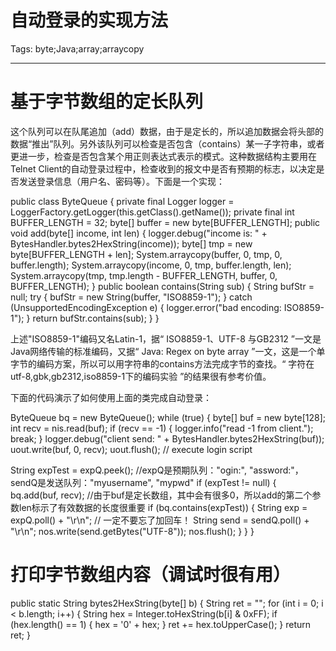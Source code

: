# 自动登录的实现方法
Tags: byte;Java;array;arraycopy

------

# 基于字节数组的定长队列

 
这个队列可以在队尾追加（add）数据，由于是定长的，所以追加数据会将头部的数据“推出”队列。另外该队列可以检查是否包含（contains）某一子字符串，或者更进一步，检查是否包含某个用正则表达式表示的模式。这种数据结构主要用在Telnet Client的自动登录过程中，检查收到的报文中是否有预期的标志，以决定是否发送登录信息（用户名、密码等）。下面是一个实现：

 public class ByteQueue { 
  private final Logger logger = LoggerFactory.getLogger(this.getClass().getName()); 
  private final int BUFFER_LENGTH = 32; 
  byte[] buffer = new byte[BUFFER_LENGTH]; 
  public void add(byte[] income, int len) { 
   logger.debug("income is: " + BytesHandler.bytes2HexString(income)); 
   byte[] tmp = new byte[BUFFER_LENGTH + len]; 
   System.arraycopy(buffer, 0, tmp, 0, buffer.length); 
   System.arraycopy(income, 0, tmp, buffer.length, len); 
   System.arraycopy(tmp, tmp.length - BUFFER_LENGTH, buffer, 0, 
     BUFFER_LENGTH); 
  } 
  public boolean contains(String sub) { 
   String bufStr = null; 
   try { 
    bufStr = new String(buffer, "ISO8859-1"); 
   } catch (UnsupportedEncodingException e) { 
    logger.error("bad encoding: ISO8859-1"); 
   } 
   return bufStr.contains(sub); 
  } 
 } 

 

上述"ISO8859-1"编码又名Latin-1，据“ ISO8859-1、UTF-8 与GB2312 ”一文是Java网络传输的标准编码，又据“ Java: Regex on byte array ”一文，这是一个单字节的编码方案，所以可以用字符串的contains方法完成字节的查找。“ 字符在utf-8,gbk,gb2312,iso8859-1下的编码实验 ”的结果很有参考价值。

 

下面的代码演示了如何使用上面的类完成自动登录：

 ByteQueue bq = new ByteQueue(); 
 while (true) { 
  byte[] buf = new byte[128]; 
  int recv = nis.read(buf); 
  if (recv == -1) { 
   logger.info("read -1 from client."); 
   break; 
  } 
  logger.debug("client send: " 
    + BytesHandler.bytes2HexString(buf)); 
  uout.write(buf, 0, recv); 
  uout.flush(); 
  // execute login script

  String expTest = expQ.peek(); //expQ是预期队列："ogin:", "assword:"，sendQ是发送队列："myusername", "mypwd" 
  if (expTest != null) { 
   bq.add(buf, recv); //由于buf是定长数组，其中会有很多0，所以add的第二个参数len标示了有效数据的长度很重要 
   if (bq.contains(expTest)) { 
    String exp = expQ.poll() + "\r\n"; // 一定不要忘了加回车！ 
    String send = sendQ.poll() + "\r\n"; 
    nos.write(send.getBytes("UTF-8")); 
    nos.flush(); 
   } 
  } 
 }

 

# 打印字节数组内容（调试时很有用）

 
 public static String bytes2HexString(byte[] b) { 
  String ret = ""; 
  for (int i = 0; i < b.length; i++) { 
   String hex = Integer.toHexString(b[i] & 0xFF); 
   if (hex.length() == 1) { 
    hex = '0' + hex; 
   } 
   ret += hex.toUpperCase(); 
  } 
  return ret; 
 }